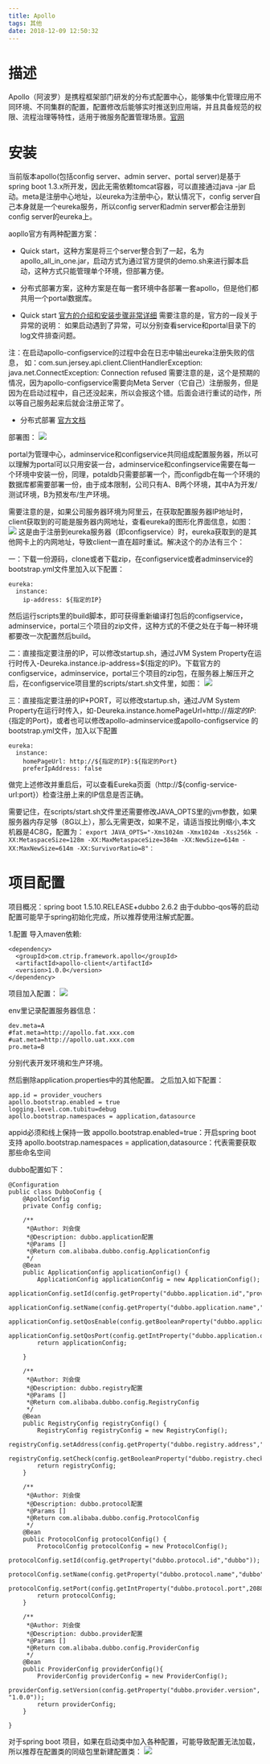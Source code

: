 ```yaml
---
title: Apollo
tags: 其他
date: 2018-12-09 12:50:32
---
```


# 描述
Apollo（阿波罗）是携程框架部门研发的分布式配置中心，能够集中化管理应用不同环境、不同集群的配置，配置修改后能够实时推送到应用端，并且具备规范的权限、流程治理等特性，适用于微服务配置管理场景。[官网](https://apollo.github)

# 安装
当前版本apollo(包括config server、admin server、portal server)是基于spring boot 1.3.x所开发，因此无需依赖tomcat容器，可以直接通过java -jar 启动。meta是注册中心地址，以eureka为注册中心，默认情况下，config server自己本身就是一个eureka服务，所以config server和admin server都会注册到config server的eureka上。

aopllo官方有两种配置方案：
- Quick start，这种方案是将三个server整合到了一起，名为apollo_all_in_one.jar，启动方式为通过官方提供的demo.sh来进行脚本启动，这种方式只能管理单个环境，但部署方便。
- 分布式部署方案，这种方案是在每一套环境中各部署一套apollo，但是他们都共用一个portal数据库。

- Quick start
[官方的介绍和安装步骤非常详细](https://github.com/ctripcorp/apollo/wiki/Quick-Start)
需要注意的是，官方的一段关于异常的说明：
如果启动遇到了异常，可以分别查看service和portal目录下的log文件排查问题。

注：在启动apollo-configservice的过程中会在日志中输出eureka注册失败的信息，
如：com.sun.jersey.api.client.ClientHandlerException: java.net.ConnectException: Connection refused
需要注意的是，这个是预期的情况，因为apollo-configservice需要向Meta Server（它自己）注册服务，但是因为在启动过程中，自己还没起来，所以会报这个错。后面会进行重试的动作，所以等自己服务起来后就会注册正常了。

- 分布式部署
[官方文档](https://github.com/ctripcorp/apollo/wiki/%E5%88%86%E5%B8%83%E5%BC%8F%E9%83%A8%E7%BD%B2%E6%8C%87%E5%8D%97)

部署图：
![](Apollo/1.png)

portal为管理中心，adminservice和configservice共同组成配置服务器，所以可以理解为portal可以只用安装一台，adminservice和confingservice需要在每一个环境中安装一份，同理，potaldb只需要部署一个，而configdb在每一个环境的数据库都需要部署一份，由于成本限制，公司只有A、B两个环境，其中A为开发/测试环境，B为预发布/生产环境。

需要注意的是，如果公司服务器环境为阿里云，在获取配置服务器IP地址时，client获取到的可能是服务器内网地址，查看eureka的图形化界面信息，如图：
![](Apollo/2.png)
这是由于注册到eureka服务器（即configservice）时，eureka获取到的是其他网卡上的内网地址，导致client一直在超时重试。解决这个的办法有三个：

一：下载一份源码，clone或者下载zip，在configservice或者adminservice的bootstrap.yml文件里加入以下配置：
```
eureka:
  instance:
    ip-address: ${指定的IP}
```
然后运行scripts里的build脚本，即可获得重新编译打包后的configservice，adminservice，portal三个项目的zip文件，这种方式的不便之处在于每一种环境都要改一次配置然后build。

二：直接指定要注册的IP，可以修改startup.sh，通过JVM System Property在运行时传入-Deureka.instance.ip-address=${指定的IP}。下载官方的configservice，adminservice，portal三个项目的zip包，在服务器上解压开之后，在configservice项目里的scripts/start.sh文件里，如图：
![](Apollo/3.png)

三：直接指定要注册的IP+PORT，可以修改startup.sh，通过JVM System Property在运行时传入，如-Deureka.instance.homePageUrl=http://${指定的IP}:${指定的Port}，或者也可以修改apollo-adminservice或apollo-configservice 的bootstrap.yml文件，加入以下配置
```
eureka:
  instance:
    homePageUrl: http://${指定的IP}:${指定的Port}
    preferIpAddress: false
```

做完上述修改并重启后，可以查看Eureka页面（http://${config-service-url:port}）检查注册上来的IP信息是否正确。

需要记住，在scripts/start.sh文件里还需要修改JAVA_OPTS里的jvm参数，如果服务器内存足够（8G以上），那么无需更改，如果不足，请适当按比例缩小,本文机器是4C8G，配置为﻿：
`export JAVA_OPTS="-Xms1024m -Xmx1024m -Xss256k -XX:MetaspaceSize=128m -XX:MaxMetaspaceSize=384m -XX:NewSize=614m -XX:MaxNewSize=614m -XX:SurvivorRatio=8"：`

# 项目配置
项目概况：spring boot 1.5.10.RELEASE+dubbo 2.6.2
由于dubbo-qos等的启动配置可能早于spring初始化完成，所以推荐使用注解式配置。

1.配置
导入maven依赖:
```
<dependency>
  <groupId>com.ctrip.framework.apollo</groupId>
  <artifactId>apollo-client</artifactId>
  <version>1.0.0</version>
</dependency>
```

项目加入配置：
![](Apollo/4.png)

env里记录配置服务器信息：
```
dev.meta=A
#fat.meta=http://apollo.fat.xxx.com
#uat.meta=http://apollo.uat.xxx.com
pro.meta=B
```
分别代表开发环境和生产环境。

然后删除application.properties中的其他配置。
之后加入如下配置：
```
app.id = provider_vouchers
apollo.bootstrap.enabled = true
logging.level.com.tubitu=debug
apollo.bootstrap.namespaces = application,datasource
```
appid必须和线上保持一致
appollo.bootstrap.enabled=true：开启spring boot 支持
apollo.bootstrap.namespaces = application,datasource：代表需要获取那些命名空间

dubbo配置如下：
```
@Configuration
public class DubboConfig {
    @ApolloConfig
    private Config config;
 
    /**
     *@Author: 刘会俊
     *@Description: dubbo.application配置
     *@Params []
     *@Return com.alibaba.dubbo.config.ApplicationConfig
     */
    @Bean
    public ApplicationConfig applicationConfig() {
        ApplicationConfig applicationConfig = new ApplicationConfig();
        applicationConfig.setId(config.getProperty("dubbo.application.id","provider_vouchers"));
        applicationConfig.setName(config.getProperty("dubbo.application.name","provider_vouchers"));
        applicationConfig.setQosEnable(config.getBooleanProperty("dubbo.application.qos.enable",false));
        applicationConfig.setQosPort(config.getIntProperty("dubbo.application.qos.port",22222));
        return applicationConfig;
 
    }
 
    /**
     *@Author: 刘会俊
     *@Description: dubbo.registry配置
     *@Params []
     *@Return com.alibaba.dubbo.config.RegistryConfig
     */
    @Bean
    public RegistryConfig registryConfig() {
        RegistryConfig registryConfig = new RegistryConfig();
        registryConfig.setAddress(config.getProperty("dubbo.registry.address","zookeeper://127.0.0.1:2181"));
        registryConfig.setCheck(config.getBooleanProperty("dubbo.registry.check",true));
        return registryConfig;
    }
 
    /**
     *@Author: 刘会俊
     *@Description: dubbo.protocol配置
     *@Params []
     *@Return com.alibaba.dubbo.config.ProtocolConfig
     */
    @Bean
    public ProtocolConfig protocolConfig() {
        ProtocolConfig protocolConfig = new ProtocolConfig();
        protocolConfig.setId(config.getProperty("dubbo.protocol.id","dubbo"));
        protocolConfig.setName(config.getProperty("dubbo.protocol.name","dubbo"));
        protocolConfig.setPort(config.getIntProperty("dubbo.protocol.port",20880));
        return protocolConfig;
    }
 
    /**
     *@Author: 刘会俊
     *@Description: dubbo.provider配置
     *@Params []
     *@Return com.alibaba.dubbo.config.ProviderConfig
     */
    @Bean
    public ProviderConfig providerConfig(){
        ProviderConfig providerConfig = new ProviderConfig();
        providerConfig.setVersion(config.getProperty("dubbo.provider.version", "1.0.0"));
        return providerConfig;
    }
    
}
```

对于spring boot 项目，如果在启动类中加入各种配置，可能导致配置无法加载，所以推荐在配置类的同级包里新建配置类：
![](Apollo/5.png)
